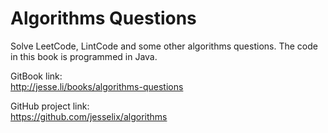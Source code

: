 # Algorithms Questions

Solve LeetCode, LintCode and some other algorithms questions. The code in this book is programmed in Java.

GitBook link:  
http://jesse.li/books/algorithms-questions

GitHub project link:  
https://github.com/jesselix/algorithms
